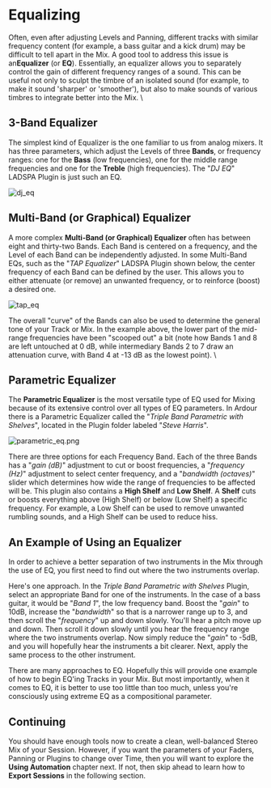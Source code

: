 Equalizing
==========

Often, even after adjusting Levels and Panning, different tracks with
similar frequency content (for example, a bass guitar and a kick drum)
may be difficult to tell apart in the Mix. A good tool to address this
issue is an**Equalizer** (or **EQ**). Essentially, an equalizer allows
you to separately control the gain of different frequency ranges of a
sound. This can be useful not only to sculpt the timbre of an isolated
sound (for example, to make it sound 'sharper' or 'smoother'), but also
to make sounds of various timbres to integrate better into the Mix. \

3-Band Equalizer
----------------

The simplest kind of Equalizer is the one familiar to us from analog
mixers. It has three parameters, which adjust the Levels of three
**Bands**, or frequency ranges: one for the **Bass** (low frequencies),
one for the middle range frequencies and one for the **Treble** (high
frequencies). The "*DJ EQ*" LADSPA Plugin is just such an EQ.

![dj\_eq](static/Ardour-MixerStrip-dj_eq-en.png "dj_eq")

Multi-Band (or Graphical) Equalizer
-----------------------------------

A more complex **Multi-Band (or Graphical) Equalizer** often has between
eight and thirty-two Bands. Each Band is centered on a frequency, and
the Level of each Band can be independently adjusted. In some Multi-Band
EQs, such as the "*TAP Equalizer*" LADSPA Plugin shown below, the center
frequency of each Band can be defined by the user. This allows you to
either attenuate (or remove) an unwanted frequency, or to reinforce
(boost) a desired one.

![tap\_eq](static/Ardour-MixerStrip-tap_eq-en.png "tap_eq")

The overall "curve" of the Bands can also be used to determine the
general tone of your Track or Mix. In the example above, the lower part
of the mid-range frequencies have been "scooped out" a bit (note how
Bands 1 and 8 are left untouched at 0 dB, while intermediary Bands 2 to
7 draw an attenuation curve, with Band 4 at -13 dB as the lowest point).
\

Parametric Equalizer
--------------------

The **Parametric Equalizer** is the most versatile type of EQ used for
Mixing because of its extensive control over all types of EQ parameters.
In Ardour there is a Parametric Equalizer called the "*Triple Band
Parametric with Shelves*", located in the Plugin folder labeled "*Steve
Harris*".

![parametric\_eq.png](static/Ardour-MixerStrip-parametric_eq-en.png)

There are three options for each Frequency Band. Each of the three Bands
has a "*gain (dB)*" adjustment to cut or boost frequencies, a
"*frequency (Hz)*" adjustment to select center frequency, and a
"*bandwidth (octaves)*" slider which determines how wide the range of
frequencies to be affected will be. This plugin also contains a **High
Shelf** and **Low Shelf**. A **Shelf** cuts or boosts everything above
(High Shelf) or below (Low Shelf) a specific frequency. For example, a
Low Shelf can be used to remove unwanted rumbling sounds, and a High
Shelf can be used to reduce hiss.

An Example of Using an Equalizer
--------------------------------

In order to achieve a better separation of two instruments in the Mix
through the use of EQ, you first need to find out where the two
instruments overlap.

Here's one approach. In the *Triple Band Parametric with Shelves*
Plugin, select an appropriate Band for one of the instruments. In the
case of a bass guitar, it would be "*Band 1*", the low frequency band.
Boost the "*gain*" to 10dB, increase the "*bandwidth*" so that is a
narrower range up to 3, and then scroll the "*frequency*" up and down
slowly. You'll hear a pitch move up and down. Then scroll it down slowly
until you hear the frequency range where the two instruments overlap.
Now simply reduce the "*gain*" to -5dB, and you will hopefully hear the
instruments a bit clearer. Next, apply the same process to the other
instrument.

There are many approaches to EQ. Hopefully this will provide one example
of how to begin EQ'ing Tracks in your Mix. But most importantly, when it
comes to EQ, it is better to use too little than too much, unless you're
consciously using extreme EQ as a compositional parameter.

Continuing
----------

You should have enough tools now to create a clean, well-balanced Stereo
Mix of your Session. However, if you want the parameters of your Faders,
Panning or Plugins to change over Time, then you will want to explore
the **Using Automation** chapter next. If not, then skip ahead to learn
how to **Export Sessions** in the following section.
